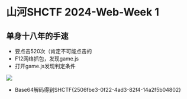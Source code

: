 # 山河SHCTF 2024-Web-Week 1


## 单身十八年的手速

* 要点击520次（肯定不可能点击的
* F12网络抓包，发现game.js
* 打开game.js发现判定条件

![](https://seandictionary.top/wp-content/uploads/2024/10/image.png)

* Base64解码得到SHCTF{2506fbe3-0f22-4ad3-82f4-14a2f5b04802}
